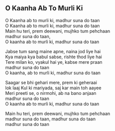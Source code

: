 ## O Kaanha Ab To Murli Ki

O Kaanha ab to murli ki, madhur suna do taan  
O Kaanha ab to murli ki, madhur suna do taan  
Main hu teri, prem deewani, mujhko tum pehchaan  
madhur suna do taan,  
O kaanha ab to murli ki, madhur suna do taan

Jabse tum sang maine apne, naina jod liye hai  
Kya maiya kya babul sabse, rishte thod liye hai  
Tere milan ko, vyakul hai ye, kabse mere praan  
madhur suna do taan  
O kaanha, ab to murli ki, madhur suna do taan

Saagar se bhi gehari mere, prem ki geheraai  
lok laaj Kul ki mariyada, saj kar main toh aayee  
Meri preeti se, o nirmohi, ab na bano anjaan  
madhur suna do taan  
O kaanha ab to murli ki, madhur suna do taan

Main hu teri, prem deewani, mujhko tum pehchaan  
madhur suna do taan, madhur suna do taan  
madhur suna do taan

